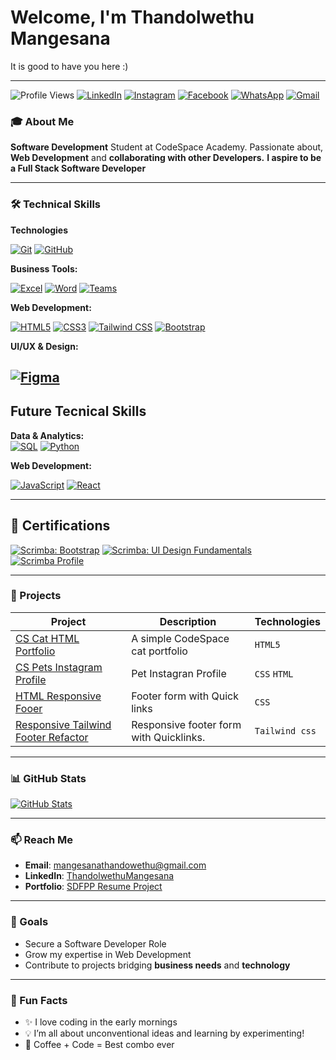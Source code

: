 # Welcome, I'm Thandolwethu Mangesana
It is good to have you here :)

---

![Profile Views](https://komarev.com/ghpvc/?username=ThandolwethuMangesana&color=5865F2)
[![LinkedIn](https://img.shields.io/badge/-LinkedIn-0A66C2?style=flat&logo=linkedin)](https://www.linkedin.com/in/thandolwethu-mangesana)
[![Instagram](https://img.shields.io/badge/-Instagram-E4405F?style=flat&logo=instagram)](https://instagram.com/thandolwethu_007)
[![Facebook](https://img.shields.io/badge/-Facebook-1877F2?style=flat&logo=facebook)](https://facebook.com/Thandolwethu-Mangesana)
[![WhatsApp](https://img.shields.io/badge/-WhatsApp-25D366?style=flat&logo=whatsapp&logoColor=white)](https://wa.me/0656125911)
[![Gmail](https://img.shields.io/badge/-Gmail-D14836?style=flat&logo=gmail&logoColor=white)](mailto:mangesanathanolwethu@gmail.com)

### 🎓 About Me 
**Software Development** Student at CodeSpace Academy. Passionate about, **Web Development** and **collaborating with other Developers.** **I aspire to be a Full Stack Software Developer**

---

### 🛠️ Technical Skills

**Technologies**

[![Git](https://img.shields.io/badge/-Git-F05032?logo=git&logoColor=white)](https://git-scm.com)
[![GitHub](https://img.shields.io/badge/-GitHub-181717?logo=github&logoColor=white)](https://github.com)

**Business Tools:**  

[![Excel](https://img.shields.io/badge/-Excel-217346?logo=microsoftexcel)](https://support.microsoft.com/en-us/excel) 
[![Word](https://img.shields.io/badge/-Word-2B579A?logo=microsoftword&logoColor=white)](https://support.microsoft.com/en-us/word)
[![Teams](https://img.shields.io/badge/-Teams-6264A7?logo=microsoftteams&logoColor=white)](https://www.microsoft.com/en-us/microsoft-teams/group-chat-software)


**Web Development:** 

[![HTML5](https://img.shields.io/badge/-HTML5-E34F26?logo=html5)](https://developer.mozilla.org/en-US/docs/Web/HTML) 
[![CSS3](https://img.shields.io/badge/-CSS3-1572B6?logo=css3)](https://developer.mozilla.org/en-US/docs/Web/CSS) 
[![Tailwind CSS](https://img.shields.io/badge/-Tailwind%20CSS-38B2AC?logo=tailwindcss&logoColor=white)](https://tailwindcss.com)
[![Bootstrap](https://img.shields.io/badge/-Bootstrap-7952B3?logo=bootstrap&logoColor=white)](https://getbootstrap.com)


**UI/UX & Design:**

[![Figma](https://img.shields.io/badge/-Figma-0AC97F?logo=figma)](https://help.figma.com/hc/en-us) 
--
## Future Tecnical Skills

**Data & Analytics:**  
[![SQL](https://img.shields.io/badge/-SQL-336791?logo=postgresql)](https://www.w3schools.com/sql/) 
[![Python](https://img.shields.io/badge/-Python-3776AB?logo=python)](https://www.python.org/about/gettingstarted/)

**Web Development:** 

[![JavaScript](https://img.shields.io/badge/-JavaScript-323330?logo=javascript)](https://developer.mozilla.org/en-US/docs/Web/JavaScript)
[![React](https://img.shields.io/badge/-React-61DAFB?logo=react&logoColor=white)](https://reactjs.org)

---

## 🏅 Certifications

[![Scrimba: Bootstrap](https://img.shields.io/badge/-Bootstrap%20Course-7952B3?logo=bootstrap&logoColor=white)](https://scrimba.com/playlist/pD5KUE)
[![Scrimba: UI Design Fundamentals](https://img.shields.io/badge/-UI%20Design%20Fundamentals-4B9CD3?logo=scrimba&logoColor=white)](https://scrimba.com/intro-to-ui-design-fundamentals-c0q)
[![Scrimba Profile](https://img.shields.io/badge/-My%20Scrimba%20Profile-4B9CD3?logo=scrimba&logoColor=white)](https://scrimba.com/user/Thandolwethu-Mangesana)

---

### 📂 Projects  
| Project | Description | Technologies |
|---------|-------------|--------------|
| [CS Cat HTML Portfolio](https://github.com/ThandolwethuMangesana/THAMAN25493_FTO2506_GroupA_Thandolwethu-Mangesana_SDF02.git) | A simple CodeSpace cat portfolio | `HTML5` |
| [CS Pets Instagram Profile](https://github.com/ThandolwethuMangesana/THAMAN25493_FTO2506_GroupA_Thandolwethu-Mangesana_SDF03.git) |Pet Instagran Profile |`CSS` `HTML`|
| [HTML Responsive Fooer](https://github.com/ThandolwethuMangesana/ThandolwethuMangesana-THAMAN25493_FTO2506_GroupA_Thandolwethu-Mangesana_SDF04.git) | Footer form with Quick links | `CSS` |
| [Responsive Tailwind Footer Refactor](https://github.com/ThandolwethuMangesana/THAMAN25493_FTO2506_GroupA_Thandolwethu-Mangesana_SDF05.git) |Responsive footer form with Quicklinks. | `Tailwind css`  |

---

### 📊 GitHub Stats  
[![GitHub Stats](https://github-readme-stats.vercel.app/api?username=ThandolwethuMangesana&show_icons=true&theme=dark)](https://github.com/ThandolwethuMangesana)

---

### 📫 Reach Me  
- **Email**: [mangesanathandowethu@gmail.com](mangesanathandolwethu@gmail.com)  
- **LinkedIn**: [ThandolwethuMangesana](https://www.linkedin.com/in/thandolwethu-mangesana)
- **Portfolio**: [SDFPP Resume Project](https://github.com/ThandolwethuMangesana/THAMAN25493_FTO2506_GroupA_Thandolwethu-Mangesana_SDF_Portfolio_Piece.git)

---

### 🎯 Goals 
- Secure a Software Developer Role
- Grow my expertise in Web Development
- Contribute to projects bridging **business needs** and **technology**

---

### 🚀 Fun Facts
- ✨ I love coding in the early mornings
- 💡 I’m all about unconventional ideas and learning by experimenting!
-  💖  Coffee + Code = Best combo ever
